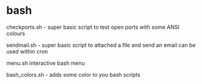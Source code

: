 # bash

checkports.sh - super basic script to test open ports with some ANSI colours

sendmail.sh - super basic script to attached a file and send an email can be used within cron

menu.sh interactive bash menu

bash_colors.sh - adds some color to you bash scripts
